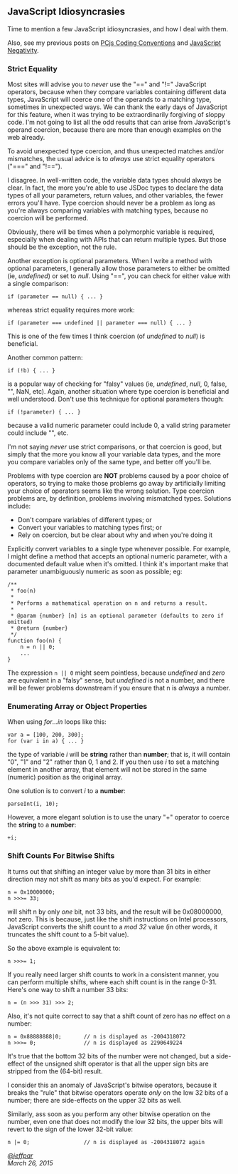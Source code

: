JavaScript Idiosyncrasies
---
Time to mention a few JavaScript idiosyncrasies, and how I deal with them.

Also, see my previous posts on [PCjs Coding Conventions](/blog/2014/09/30/) and [JavaScript Negativity](/blog/2014/10/26/).

### Strict Equality

Most sites will advise you to *never* use the "==" and "!=" JavaScript operators, because when they compare variables
containing different data types, JavaScript will coerce one of the operands to a matching type, sometimes in unexpected
ways.  We can thank the early days of JavaScript for this feature, when it was trying to be extraordinarily forgiving
of sloppy code.  I'm not going to list all the odd results that can arise from JavaScript's operand coercion, because
there are more than enough examples on the web already.

To avoid unexpected type coercion, and thus unexpected matches and/or mismatches, the usual advice is to *always* use
strict equality operators ("===" and "!==").

I disagree.  In well-written code, the variable data types should always be clear.  In fact, the more you're able to
use JSDoc types to declare the data types of all your parameters, return values, and other variables, the fewer errors
you'll have.  Type coercion should never be a problem as long as you're always comparing variables with matching types,
because no coercion will be performed.

Obviously, there will be times when a polymorphic variable is required, especially when dealing with APIs that can
return multiple types.  But those should be the exception, not the rule.

Another exception is optional parameters.  When I write a method with optional parameters, I generally allow those
parameters to either be omitted (ie, *undefined*) or set to *null*.  Using "==", you can check for either value with
a single comparison:

	if (parameter == null) { ... }
	
whereas strict equality requires more work:
 
	if (parameter === undefined || parameter === null) { ... }

This is one of the few times I think coercion (of *undefined* to *null*) is beneficial.

Another common pattern:

	if (!b) { ... }

is a popular way of checking for "falsy" values (ie, *undefined*, *null*, 0, false, "", NaN, etc).
Again, another situation where type coercion is beneficial and well understood.  Don't use this technique for
optional parameters though:

	if (!parameter) { ... }

because a valid numeric parameter could include 0, a valid string parameter could include "", etc.

I'm not saying *never* use strict comparisons, or that coercion is good, but simply that the more you know all
your variable data types, and the more you compare variables only of the same type, and better off you'll be.

Problems with type coercion are **NOT** problems caused by a poor choice of operators, so trying to make
those problems go away by artificially limiting your choice of operators seems like the wrong solution.  Type coercion
problems are, by definition, problems involving mismatched types.  Solutions include:

- Don't compare variables of different types; or
- Convert your variables to matching types first; or
- Rely on coercion, but be clear about why and when you're doing it

Explicitly convert variables to a single type whenever possible.  For example, I might define a method
that accepts an optional numeric parameter, with a documented default value when it's omitted.  I think it's
important make that parameter unambiguously numeric as soon as possible; eg:

	/**
	 * foo(n)
	 *
	 * Performs a mathematical operation on n and returns a result.
	 *
	 * @param {number} [n] is an optional parameter (defaults to zero if omitted)
	 * @return {number}
	 */
	function foo(n) {
		n = n || 0;
		...
	}

The expression `n || 0` might seem pointless, because *undefined* and *zero* are equivalent in a "falsy" sense, but
*undefined* is not a number, and there will be fewer problems downstream if you ensure that n is *always* a number.

### Enumerating Array or Object Properties

When using *for*...*in* loops like this:

	var a = [100, 200, 300];
	for (var i in a) { ... }
	
the type of variable *i* will be **string** rather than **number**; that is, it will contain "0", "1" and "2" rather
than 0, 1 and 2.  If you then use *i* to set a matching element in another array, that element will not be stored in
the same (numeric) position as the original array.

One solution is to convert *i* to a **number**:

	parseInt(i, 10);

However, a more elegant solution is to use the unary "+" operator to coerce the **string** to a **number**:

	+i;

### Shift Counts For Bitwise Shifts

It turns out that shifting an integer value by more than 31 bits in either direction may not shift as many bits as
you'd expect.  For example:

	n = 0x10000000;
	n >>>= 33;

will shift n by only *one* bit, not 33 bits, and the result will be 0x08000000, not zero.  This is because,
just like the shift instructions on Intel processors, JavaScript converts the shift count to a *mod 32* value
(in other words, it truncates the shift count to a 5-bit value).

So the above example is equivalent to:

	n >>>= 1;

If you really need larger shift counts to work in a consistent manner, you can perform multiple shifts, where each
shift count is in the range 0-31.  Here's one way to shift a number 33 bits:

	n = (n >>> 31) >>> 2;

Also, it's not quite correct to say that a shift count of zero has *no* effect on a number:

	n = 0x88888888|0;       // n is displayed as -2004318072
	n >>>= 0;               // n is displayed as 2290649224

It's true that the bottom 32 bits of the number were not changed, but a side-effect of the unsigned shift operator
is that all the upper sign bits are stripped from the (64-bit) result.

I consider this an anomaly of JavaScript's bitwise operators, because it breaks the "rule" that bitwise operators
operate *only* on the low 32 bits of a number; there are side-effects on the upper 32 bits as well.

Similarly, ass soon as you perform any other bitwise operation on the number, even one that does not modify the low
32 bits, the upper bits will revert to the sign of the lower 32-bit value:

	n |= 0;                 // n is displayed as -2004318072 again

*[@jeffpar](http://twitter.com/jeffpar)*  
*March 26, 2015*
